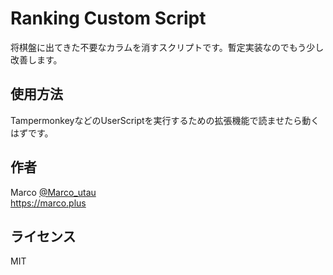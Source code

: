 # Ranking Custom Script
将棋盤に出てきた不要なカラムを消すスクリプトです。暫定実装なのでもう少し改善します。

## 使用方法
TampermonkeyなどのUserScriptを実行するための拡張機能で読ませたら動くはずです。

## 作者
Marco [@Marco_utau](https://twitter.com/Marco_utau)  
https://marco.plus

## ライセンス
MIT
